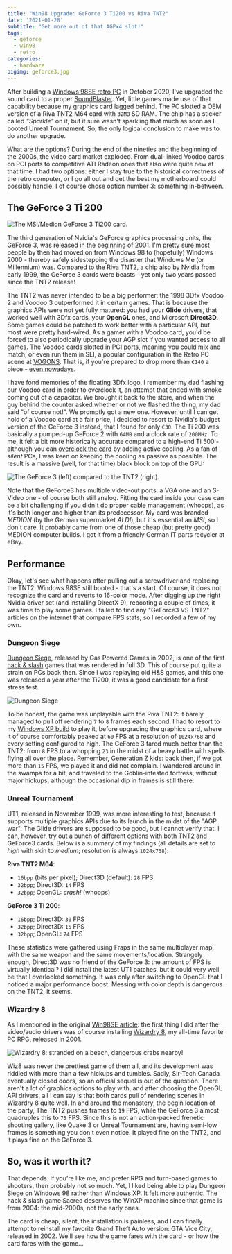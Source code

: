 ```yaml
---
title: "Win98 Upgrade: GeForce 3 Ti200 vs Riva TNT2"
date: '2021-01-28'
subtitle: "Get more out of that AGPx4 slot!"
tags:
  - geforce
  - win98
  - retro
categories:
  - hardware
bigimg: geforce3.jpg
---
```


After building a [Windows 98SE retro PC](/post/2020/10/building-an-athlon-win98-retro-pc) in October 2020, I've upgraded the sound card to a proper [SoundBlaster](/tags/soundblaster). Yet, little games made use of that capability because my graphics card lagged behind. The PC slotted a OEM version of a Riva TNT2 M64 card with `32MB` SD RAM. The chip has a sticker called _"Sparkle"_ on it, but it sure wasn't sparkling that much as soon as I booted Unreal Tournament. So, the only logical conclusion to make was to do another upgrade.

What are the options? During the end of the nineties and the beginning of the 2000s, the video card market exploded. From dual-linked Voodoo cards on PCI ports to competitive ATI Radeon ones that also were quite new at that time. I had two options: either I stay true to the historical correctness of the retro computer, or I go all out and get the best my motherboard could possibly handle. I of course chose option number 3: something in-between.  

## The GeForce 3 Ti 200 

![](../geforce3.jpg "The MSI/Medion GeForce 3 Ti200 card.")

The third generation of Nvidia's GeForce graphics processing units, the GeForce 3, was released in the beginning of 2001. I'm pretty sure most people by then had moved on from Windows 98 to (hopefully) Windows 2000 - thereby safely sidestepping the disaster that Windows Me (or Millennium) was. Compared to the Riva TNT2, a chip also by Nvidia from early 1999, the GeForce 3 cards were beasts - yet only two years passed since the TNT2 release!

The TNT2 was never intended to be a big performer: the 1998 3Dfx Voodoo 2 and Voodoo 3 outperformed it in certain games. That is because the graphics APIs were not yet fully matured: you had your **Glide** drivers, that worked well with 3Dfx cards, your **OpenGL** ones, and Microsoft **Direct3D**. Some games could be patched to work better with a particular API, but most were pretty hard-wired. As a gamer with a Voodoo card, you'd be forced to also periodically upgrade your AGP slot if you wanted access to all games. The Voodoo cards slotted in PCI ports, meaning you could mix and match, or even run them in SLI, a popular configuration in the Retro PC scene at [VOGONS](https://vogons.org). That is, if you're prepared to drop more than `€140` a piece - [even nowadays](https://www.benl.ebay.be/sch/i.html?_from=R40&_trksid=m570.l1313&_nkw=voodoo+2&_sacat=0). 

I have fond memories of the floating 3Dfx logo. I remember my dad flashing our Voodoo card in order to overclock it, an attempt that ended with smoke coming out of a capacitor. We brought it back to the store, and when the guy behind the counter asked whether or not we flashed the thing, my dad said "of course not!". We promptly got a new one. However, until I can get hold of a Voodoo card at a fair price, I decided to resort to Nvidia's budget version of the GeForce 3 instead, that I found for only `€30`. The Ti 200 was basically a pumped-up GeForce 2 with `64MB` and a clock rate of `200MHz`. To me, it felt a bit more historically accurate compared to a high-end Ti 500 - although you can [overclock the card](https://www.philscomputerlab.com/geforce3-ti-200.html) by adding active cooling. As a fan of _silent_ PCs, I was keen on keeping the cooling as passive as possible. The result is a massive (well, for that time) black block on top of the GPU:

![](../geforcevsriva.jpg "The GeForce 3 (left) compared to the TNT2 (right).")

Note that the GeForce3 has multiple video-out ports: a VGA one and an S-Video one - of course both still analog. Fitting the card inside your case can be a bit challenging if you didn't do proper cable management (whoops), as it's both longer and higher than its predecessor. My card was branded _MEDION_ (by the German supermarket _ALDI_), but it's essential an _MSI_, so I don't care. It probably came from one of those cheap (but pretty good) MEDION computer builds. I got it from a friendly German IT parts recycler at eBay. 

## Performance

Okay, let's see what happens after pulling out a screwdriver and replacing the TNT2. Windows 98SE still booted - that's a start. Of course, it does not recognize the card and reverts to 16-color mode. After digging up the right Nvidia driver set (and installing DirectX 9), rebooting a couple of times, it was time to play some games. I failed to find any "GeForce3 VS TNT2" articles on the internet that compare FPS stats, so I recorded a few of my own. 

### Dungeon Siege

[Dungeon Siege](https://jefklakscodex.com/articles/reviews/dungeon-siege/), released by Gas Powered Games in 2002, is one of the first [hack & slash](https://jefklakscodex.com/articles/features/the-best-and-worst-retro-hack-and-slash-games/) games that was rendered in full 3D. This of course put quite a strain on PCs back then. Since I was replaying old H&S games, and this one was released a year after the Ti200, it was a good candidate for a first stress test. 

![](/post/2020/11/furyseye.jpg "Dungeon Siege")

To be honest, the game was unplayable with the Riva TNT2: it barely managed to pull off rendering `7` to `8` frames each second. I had to resort to my [Windows XP build](/post/2020/10/building-a-core2duo-winxp-retro-pc/) to play it, before upgrading the graphics card, where it of course comfortably peaked at `60` FPS at a resolution of `1024x768` and every setting configured to high. The GeForce 3 fared much better than the TNT2: from `8` FPS to a whopping `23` in the midst of a heavy battle with spells flying all over the place. Remember, Generation Z kids: back then, if we got more than `15` FPS, we played it and did not complain. I wandered around in the swamps for a bit, and traveled to the Goblin-infested fortress, without major hickups, although the occasional dip in frames is still there.

### Unreal Tournament

UT1, released in November 1999, was more interesting to test, because it supports multiple graphics APIs due to its launch in the midst of the "AGP war". The Glide drivers are supposed to be good, but I cannot verify that. I can, however, try out a bunch of different options with both TNT2 and GeForce3 cards. Below is a summary of my findings (all details are set to _high_ with skin to _medium_; resolution is always `1024x768`):

**Riva TNT2 M64**:

- `16bpp` (bits per pixel); Direct3D (default): `28` FPS
- `32bpp`; Direct3D: `14` FPS
- `32bpp`; OpenGL: _crash!_ (whoops)

**GeForce 3 Ti 200**:

- `16bpp`; Direct3D: `30` FPS
- `32bpp`; Direct3D: `15` FPS
- `32bpp`; OpenGL: `74` FPS

These statistics were gathered using Fraps in the same multiplayer map, with the same weapon and the same movements/location. Strangely enough, Direct3D was no friend of the GeForce 3: the amount of FPS is virtually identical? I did install the latest UT1 patches, but it could very well be that I overlooked something. It was only after switching to OpenGL that I noticed a major performance boost. Messing with color depth is dangerous on the TNT2, it seems. 

### Wizardry 8

As I mentioned in the original [Win98SE article](/post/2020/10/building-an-athlon-win98-retro-pc): the first thing I did after the video/audio drivers was of course installing [Wizardry 8](https://jefklakscodex.com/tags/wizardry8/), my all-time favorite PC RPG, released in 2001.

![](../wiz8.jpg "Wizardry 8: stranded on a beach, dangerous crabs nearby!")

Wiz8 was never the prettiest game of them all, and its development was riddled with more than a few hickups and tumbles. Sadly, Sir-Tech Canada eventually closed doors, so an official sequel is out of the question. There aren't a lot of graphics options to play with, and after choosing the OpenGL API drivers, all I can say is that both cards pull of rendering scenes in Wizardry 8 quite well. In and around the monastery, the begin location of the party, The TNT2 pushes frames to `19` FPS, while the GeForce 3 almost quadruples this to `75` FPS. Since this is not an action-packed frenetic shooting gallery, like Quake 3 or Unreal Tournament are, having semi-low frames is something you don't even notice. It played fine on the TNT2, and it plays fine on the GeForce 3.  

## So, was it worth it?

That depends. If you're like me, and prefer RPG and turn-based games to shooters, then probably not so much. Yet, I liked being able to play Dungeon Siege on Windows 98 rather than Windows XP. It felt more authentic. The hack & slash game Sacred deserves the WinXP machine since that game is from 2004: the mid-2000s, not the early ones. 

The card is cheap, silent, the installation is painless, and I can finally attempt to reinstall my favorite Grand Theft Auto version: GTA Vice City, released in 2002. We'll see how the game fares with the card - or how the card fares with the game... 
